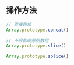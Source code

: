 ## 操作方法
```js
// 连接数组
Array.prototype.concat()

// 不会影响原始数组
Array.prototype.slice()

Array.prototype.splice()
```